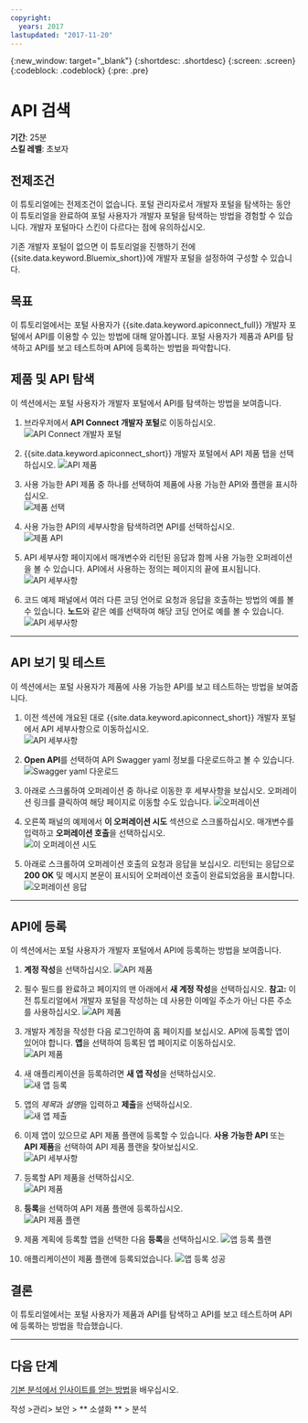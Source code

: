 ```yaml
---
copyright:
  years: 2017
lastupdated: "2017-11-20"
---
```


{:new_window: target="_blank"}
{:shortdesc: .shortdesc}
{:screen: .screen}
{:codeblock: .codeblock}
{:pre: .pre}

# API 검색
**기간**: 25분  
**스킬 레벨**: 초보자  


## 전제조건
이 튜토리얼에는 전제조건이 없습니다. 포털 관리자로서 개발자 포털을 탐색하는 동안 이 튜토리얼을 완료하여 포털 사용자가 개발자 포털을 탐색하는 방법을 경험할 수 있습니다. 개발자 포털마다 스킨이 다르다는 점에 유의하십시오. 

기존 개발자 포털이 없으면 이 튜토리얼을 진행하기 전에 {{site.data.keyword.Bluemix_short}}에 개발자 포털을 설정하여 구성할 수 있습니다.

## 목표
이 튜토리얼에서는 포털 사용자가 {{site.data.keyword.apiconnect_full}} 개발자 포털에서 API를 이용할 수 있는 방법에 대해 알아봅니다. 포털 사용자가 제품과 API를 탐색하고 API를 보고 테스트하며 API에 등록하는 방법을 파악합니다. 

## 제품 및 API 탐색
이 섹션에서는 포털 사용자가 개발자 포털에서 API를 탐색하는 방법을 보여줍니다.

1. 브라우저에서 **API Connect 개발자 포털**로 이동하십시오.
![API Connect 개발자 포털](images/11-developer-portal.png)

2. {{site.data.keyword.apiconnect_short}} 개발자 포털에서 API 제품 탭을 선택하십시오.
![API 제품](images/12-API-products.png)

3. 사용 가능한 API 제품 중 하나를 선택하여 제품에 사용 가능한 API와 플랜을 표시하십시오.  
  ![제품 선택](images/13-product.png)

4. 사용 가능한 API의 세부사항을 탐색하려면 API를 선택하십시오.  
  ![제품 API](images/14-api.png)

5. API 세부사항 페이지에서 매개변수와 리턴된 응답과 함께 사용 가능한 오퍼레이션을 볼 수 있습니다. API에서 사용하는 정의는 페이지의 끝에 표시됩니다.  
  ![API 세부사항](images/15-details.png) 

6. 코드 예제 패널에서 여러 다른 코딩 언어로 요청과 응답을 호출하는 방법의 예를 볼 수 있습니다. **노드**와 같은 예를 선택하여 해당 코딩 언어로 예를 볼 수 있습니다.  
  ![API 세부사항](images/16-examples.png) 

---

## API 보기 및 테스트
이 섹션에서는 포털 사용자가 제품에 사용 가능한 API를 보고 테스트하는 방법을 보여줍니다. 

1. 이전 섹션에 개요된 대로 {{site.data.keyword.apiconnect_short}} 개발자 포털에서 API 세부사항으로 이동하십시오.  
  ![API 세부사항](images/21-details.png) 

2. **Open API**를 선택하여 API Swagger yaml 정보를 다운로드하고 볼 수 있습니다.  
  ![Swagger yaml 다운로드](images/22-swagger.png) 

3. 아래로 스크롤하여 오퍼레이션 중 하나로 이동한 후 세부사항을 보십시오. 오퍼레이션 링크를 클릭하여 해당 페이지로 이동할 수도 있습니다.
![오퍼레이션](images/23-operation.png)

4. 오른쪽 패널의 예제에서 **이 오퍼레이션 시도** 섹션으로 스크롤하십시오. 매개변수를 입력하고 **오퍼레이션 호출**을 선택하십시오.  
  ![이 오퍼레이션 시도](images/24-try-this-operation.png)

5. 아래로 스크롤하여 오퍼레이션 호출의 요청과 응답을 보십시오. 리턴되는 응답으로 **200 OK** 및 메시지 본문이 표시되어 오퍼레이션 호출이 완료되었음을 표시합니다.  
  ![오퍼레이션 응답](images/25-operation-response.png)

---

## API에 등록
이 섹션에서는 포털 사용자가 개발자 포털에서 API에 등록하는 방법을 보여줍니다. 

1. **계정 작성**을 선택하십시오.
![API 제품](images/31-create-account.png)

2. 필수 필드를 완료하고 페이지의 맨 아래에서 **새 계정 작성**을 선택하십시오. 
**참고:** 이전 튜토리얼에서 개발자 포털을 작성하는 데 사용한 이메일 주소가 아닌 다른 주소를 사용하십시오.
![API 제품](images/32-create-new-account.png)

3. 개발자 계정을 작성한 다음 로그인하여 홈 페이지를 보십시오. API에 등록할 앱이 있어야 합니다. **앱**을 선택하여 등록된 앱 페이지로 이동하십시오.  
  ![API 제품](images/33-login.png)

4. 새 애플리케이션을 등록하려면 **새 앱 작성**을 선택하십시오.  
  ![새 앱 등록](images/34-create-new-app.png)

5. 앱의 *제목*과 *설명*을 입력하고 **제출**을 선택하십시오.  
  ![새 앱 제출](images/35-submit-new-app.png) 

6. 이제 앱이 있으므로 API 제품 플랜에 등록할 수 있습니다. **사용 가능한 API** 또는 **API 제품**을 선택하여 API 제품 플랜을 찾아보십시오.  
  ![API 세부사항](images/36-api-products.png) 

7. 등록할 API 제품을 선택하십시오.  
  ![API 제품](images/37-select-product.png) 

8. **등록**을 선택하여 API 제품 플랜에 등록하십시오.  
  ![API 제품 플랜](images/38-subscribe-plan.png) 

9. 제품 계획에 등록할 앱을 선택한 다음 **등록**을 선택하십시오.
  ![앱 등록 플랜](images/39-subscribe-app-plan.png) 

10. 애플리케이션이 제품 플랜에 등록되었습니다.
  ![앱 등록 성공](images/310-subscribe-success.png) 

## 결론

이 튜토리얼에서는 포털 사용자가 제품과 API를 탐색하고 API를 보고 테스트하며 API에 등록하는 방법을 학습했습니다. 

---

## 다음 단계

[기본 분석에서 인사이트를 얻는 방법](tut_insights_analytics.html)을 배우십시오.

작성 >관리> 보안 > ** 소셜화 ** > 분석  



